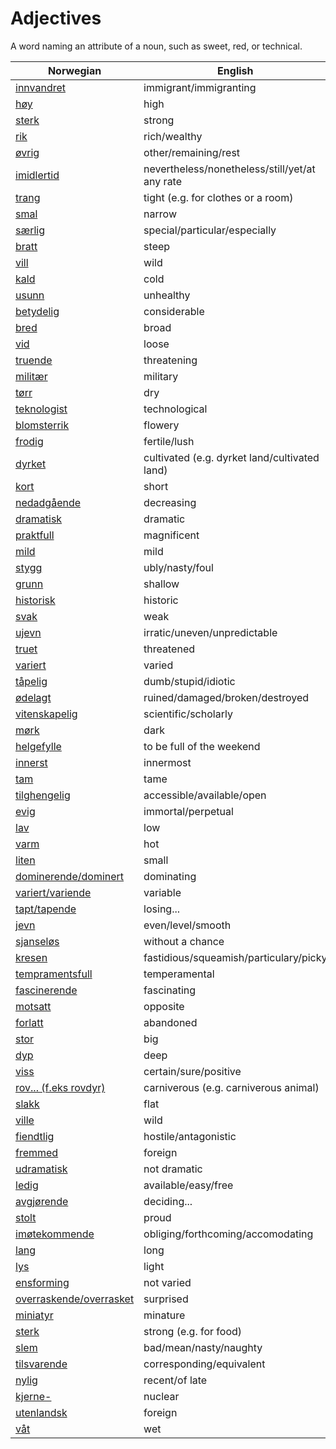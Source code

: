 # Adjectives

A word naming an attribute of a noun, such as sweet, red, or technical.

| Norwegian | English |
| --- | --- |
| [innvandret](https://www.ordnett.no/search?language=no&phrase=innvandret) | immigrant/immigranting |
| [høy](https://www.ordnett.no/search?language=no&phrase=høy) | high |
| [sterk](https://www.ordnett.no/search?language=no&phrase=sterk) | strong |
| [rik](https://www.ordnett.no/search?language=no&phrase=rik) | rich/wealthy |
| [øvrig](https://www.ordnett.no/search?language=no&phrase=øvrig) | other/remaining/rest |
| [imidlertid](https://www.ordnett.no/search?language=no&phrase=imidlertid) | nevertheless/nonetheless/still/yet/at any rate |
| [trang](https://www.ordnett.no/search?language=no&phrase=trang) | tight (e.g. for clothes or a room) |
| [smal](https://www.ordnett.no/search?language=no&phrase=smal) | narrow |
| [særlig](https://www.ordnett.no/search?language=no&phrase=særlig) | special/particular/especially |
| [bratt](https://www.ordnett.no/search?language=no&phrase=bratt) | steep |
| [vill](https://www.ordnett.no/search?language=no&phrase=vill) | wild |
| [kald](https://www.ordnett.no/search?language=no&phrase=kald) | cold |
| [usunn](https://www.ordnett.no/search?language=no&phrase=usunn) | unhealthy |
| [betydelig](https://www.ordnett.no/search?language=no&phrase=betydelig) | considerable |
| [bred](https://www.ordnett.no/search?language=no&phrase=bred) | broad |
| [vid](https://www.ordnett.no/search?language=no&phrase=vid) | loose |
| [truende](https://www.ordnett.no/search?language=no&phrase=truende) | threatening |
| [militær](https://www.ordnett.no/search?language=no&phrase=militær) | military |
| [tørr](https://www.ordnett.no/search?language=no&phrase=tørr) | dry |
| [teknologist](https://www.ordnett.no/search?language=no&phrase=teknologist) | technological |
| [blomsterrik](https://www.ordnett.no/search?language=no&phrase=blomsterrik) | flowery |
| [frodig](https://www.ordnett.no/search?language=no&phrase=frodig) | fertile/lush |
| [dyrket](https://www.ordnett.no/search?language=no&phrase=dyrket) | cultivated (e.g. dyrket land/cultivated land) |
| [kort](https://www.ordnett.no/search?language=no&phrase=kort) | short |
| [nedadgående](https://www.ordnett.no/search?language=no&phrase=nedadgående) | decreasing |
| [dramatisk](https://www.ordnett.no/search?language=no&phrase=dramatisk) | dramatic |
| [praktfull](https://www.ordnett.no/search?language=no&phrase=praktfull) | magnificent |
| [mild](https://www.ordnett.no/search?language=no&phrase=mild) | mild |
| [stygg](https://www.ordnett.no/search?language=no&phrase=stygg) | ubly/nasty/foul |
| [grunn](https://www.ordnett.no/search?language=no&phrase=grunn) | shallow |
| [historisk](https://www.ordnett.no/search?language=no&phrase=historisk) | historic |
| [svak](https://www.ordnett.no/search?language=no&phrase=svak) | weak |
| [ujevn](https://www.ordnett.no/search?language=no&phrase=ujevn) | irratic/uneven/unpredictable |
| [truet](https://www.ordnett.no/search?language=no&phrase=truet) | threatened |
| [variert](https://www.ordnett.no/search?language=no&phrase=variert) | varied |
| [tåpelig](https://www.ordnett.no/search?language=no&phrase=tåpelig) | dumb/stupid/idiotic |
| [ødelagt](https://www.ordnett.no/search?language=no&phrase=ødelagt) | ruined/damaged/broken/destroyed |
| [vitenskapelig](https://www.ordnett.no/search?language=no&phrase=vitenskapelig) | scientific/scholarly |
| [mørk](https://www.ordnett.no/search?language=no&phrase=mørk) | dark |
| [helgefylle](https://www.ordnett.no/search?language=no&phrase=helgefylle) | to be full of the weekend |
| [innerst](https://www.ordnett.no/search?language=no&phrase=innerst) | innermost |
| [tam](https://www.ordnett.no/search?language=no&phrase=tam) | tame |
| [tilghengelig](https://www.ordnett.no/search?language=no&phrase=tilghengelig) | accessible/available/open |
| [evig](https://www.ordnett.no/search?language=no&phrase=evig) | immortal/perpetual |
| [lav](https://www.ordnett.no/search?language=no&phrase=lav) | low |
| [varm](https://www.ordnett.no/search?language=no&phrase=varm) | hot |
| [liten](https://www.ordnett.no/search?language=no&phrase=liten) | small |
| [dominerende/dominert](https://www.ordnett.no/search?language=no&phrase=dominerende/dominert) | dominating |
| [variert/variende](https://www.ordnett.no/search?language=no&phrase=variert/variende) | variable |
| [tapt/tapende](https://www.ordnett.no/search?language=no&phrase=tapt/tapende) | losing... |
| [jevn](https://www.ordnett.no/search?language=no&phrase=jevn) | even/level/smooth |
| [sjanseløs](https://www.ordnett.no/search?language=no&phrase=sjanseløs) | without a chance |
| [kresen](https://www.ordnett.no/search?language=no&phrase=kresen) | fastidious/squeamish/particulary/picky |
| [tempramentsfull](https://www.ordnett.no/search?language=no&phrase=tempramentsfull) | temperamental |
| [fascinerende](https://www.ordnett.no/search?language=no&phrase=fascinerende) | fascinating |
| [motsatt](https://www.ordnett.no/search?language=no&phrase=motsatt) | opposite |
| [forlatt](https://www.ordnett.no/search?language=no&phrase=forlatt) | abandoned |
| [stor](https://www.ordnett.no/search?language=no&phrase=stor) | big |
| [dyp](https://www.ordnett.no/search?language=no&phrase=dyp) | deep |
| [viss](https://www.ordnett.no/search?language=no&phrase=viss) | certain/sure/positive |
| [rov... (f.eks rovdyr)](https://www.ordnett.no/search?language=no&phrase=rov...%20(f.eks%20rovdyr)) | carniverous (e.g. carniverous animal) |
| [slakk](https://www.ordnett.no/search?language=no&phrase=slakk) | flat |
| [ville](https://www.ordnett.no/search?language=no&phrase=ville) | wild |
| [fiendtlig](https://www.ordnett.no/search?language=no&phrase=fiendtlig) | hostile/antagonistic |
| [fremmed](https://www.ordnett.no/search?language=no&phrase=fremmed) | foreign |
| [udramatisk](https://www.ordnett.no/search?language=no&phrase=udramatisk) | not dramatic |
| [ledig](https://www.ordnett.no/search?language=no&phrase=ledig) | available/easy/free |
| [avgjørende](https://www.ordnett.no/search?language=no&phrase=avgjørende) | deciding... |
| [stolt](https://www.ordnett.no/search?language=no&phrase=stolt) | proud |
| [imøtekommende](https://www.ordnett.no/search?language=no&phrase=imøtekommende) | obliging/forthcoming/accomodating |
| [lang](https://www.ordnett.no/search?language=no&phrase=lang) | long |
| [lys](https://www.ordnett.no/search?language=no&phrase=lys) | light |
| [ensforming](https://www.ordnett.no/search?language=no&phrase=ensforming) | not varied |
| [overraskende/overrasket](https://www.ordnett.no/search?language=no&phrase=overraskende/overrasket) | surprised |
| [miniatyr](https://www.ordnett.no/search?language=no&phrase=miniatyr) | minature |
| [sterk](https://www.ordnett.no/search?language=no&phrase=sterk) | strong (e.g. for food) |
| [slem](https://www.ordnett.no/search?language=no&phrase=slem) | bad/mean/nasty/naughty |
| [tilsvarende](https://www.ordnett.no/search?language=no&phrase=tilsvarende) | corresponding/equivalent |
| [nylig](https://www.ordnett.no/search?language=no&phrase=nylig) | recent/of late |
| [kjerne-](https://www.ordnett.no/search?language=no&phrase=kjerne-) | nuclear |
| [utenlandsk](https://www.ordnett.no/search?language=no&phrase=utenlandsk) | foreign |
| [våt](https://www.ordnett.no/search?language=no&phrase=våt) | wet |

